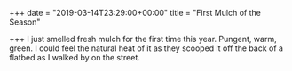 +++
date = "2019-03-14T23:29:00+00:00"
title = "First Mulch of the Season"

+++
I just smelled fresh mulch for the first time this year. Pungent, warm, green. I could feel the natural heat of it as they scooped it off the back of a flatbed as I walked by on the street. 
